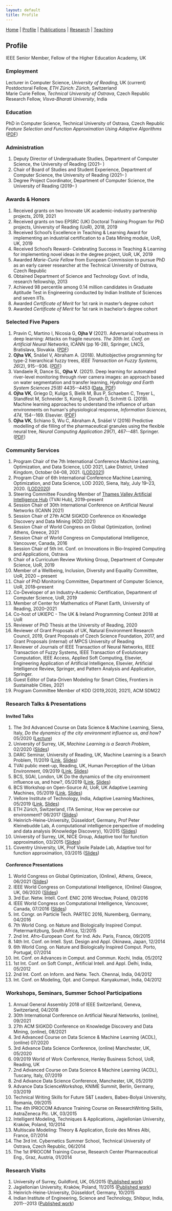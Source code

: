 ```yaml
---
layout: default
title: Profile
---
```

<a href="{{site.baseurl}}/index">Home</a> | 
<a href="{{site.baseurl}}/profile">Profile</a> | 
<a href="{{site.baseurl}}/publications">Publications</a> | 
<a href="{{site.baseurl}}/research">Research</a> | 
<a href="{{site.baseurl}}/teaching">Teaching</a>

## Profile

IEEE Senior Member, Fellow of the Higher Education Academy, UK

### Employment
Lecturer in Computer Science, _University of Reading_, UK (current) <br>
Postdoctoral Fellow, _ETH Zürich: Zürich_, Switzerland <br>
Marie Curie Fellow, _Technical University of Ostrava_, Czech Republic <br>
Research Fellow, _Visva-Bharati University_, India <br>

### Education
PhD in Computer Science, Technical University of Ostrava, Czech Republic <br>
_Feature Selection and Function Approximation Using Adaptive Algorithms_ (<a href="https://dspace.vsb.cz/handle/10084/112274?locale-attribute=en" target="_blank">PDF</a>)  <br>
<!--Advisors | Prof Vaclav Snášel, TUO, Czech Republic and Prof Ajith Abraham, MIR Labs, United States <br> -->

### Administration
1. Deputy Director of Undergraduate Studies, Department of Computer Science, the University of Reading (2021– )
1. Chair of Board of Studies and Student Experience, Department of Computer Science, the University of Reading (2021– )
1. Degree Project Coordinator, Department of Computer Science, the University of Reading (2019– )

### Awards & Honors
1. Received grants on two Innovate UK academic-industry partnership projects, 2019, 2021 
1. Received grants on two EPSRC (UK) Doctoral Training Program for PhD projects, University of Reading (UoR), 2018, 2019 
1. Received School’s Excellence in Teaching & Learning Award for implementing an industrial certification to a Data Mining module, UoR, UK, 2019
1. Received School’s Reward– Celebrating Success in Teaching & Learning for implementing novel ideas in the degree project, UoR, UK, 2019
1. Awarded _Marie-Curie Fellow_ from European Commission to pursue PhD as an early career researcher at the Technical University of Ostrava, Czech Republic
1. Obtained Department of Science and Technology Govt. of India, research fellowship, 2013
1. Achieved 98 percentile among 0.14 million candidates in Graduate Aptitude Test in Engineering conducted by Indian Institute of Sciences and seven IITs.
1. Awarded _Certificate of Merit_ for 1st rank in master’s degree cohort
1. Awarded _Certificate of Merit_ for 1st rank in bachelor’s degree cohort
<!--6. Obtained 3rd place at Breaking the Wall of Perception of Cities at Falling Walls Lab, Paris, France, 2017 -->

### Selected Five Papers
1. Pravin C, Martino I, Nicosia G, **Ojha V** (2021). Adversarial robustness in deep learning: Attacks on fragile neurons. _The 30th Int. Conf. on Artificial Neural Networks_, ICANN (pp 16-28), Springer, LNCS, Bratislava, Slovakia. (<a href="https://centaur.reading.ac.uk/99457/" target="_blank">PDF</a>)
1. **Ojha VK**, Snášel V, Abraham A. (2018). Multiobjective programming for type-2 hierarchical fuzzy trees, _IEEE Transaction on Fuzzy Systems, 26_(2), 915--936. (<a href="https://arxiv.org/abs/1705.05769" target="_blank">PDF</a>)
1. Vandaele R, Dance SL, **Ojha V**. (2021). Deep learning for automated river-level monitoring through river camera images: an approach based on water segmentation and transfer learning, _Hydrology and Earth System Sciences 25(8)_ 4435--4453 (<a href="https://doi.org/10.5194/hess-25-4435-2021" target="_blank">Data, PDF</a>)
1. **Ojha VK**, Griego D, Kuliga S, Bielik M, Bus P, Schaeben C, Treyer L, Standfest M, Schneider S, Konig R, Donath D,  Schmitt G. (2019). Machine learning approaches to understand the influence of urban environments on human's physiological response, _Information Sciences, 474_, 154--169. Elsevier. (<a href="https://arxiv.org/abs/1812.06128" target="_blank">PDF</a>)
1. **Ojha VK**, Schiano S,  Wu C, Abraham A, Snášel V (2016) Predictive modelling of die filling of the pharmaceutical granules using the flexible neural tree,  _Neural Computing Application 29_(7), 467--481. Springer. (<a href="https://arxiv.org/abs/1709.04318" target="_blank">PDF</a>) 


### Community Services
1. Program Chair of the 7th International Conference Machine Learning, Optimization, and Data Science,
LOD 2021, Lake District, United Kingdom, October 04–08, 2021. (<a href="https://lod2021.icas.cc/" target="_blank">LOD2021</a>)
1. Program Chair of 6th International Conference Machine Learning, Optimization, and Data Science,
LOD 2020, Siena, Italy, July 19–23, 2020. (<a href="https://lod2020.icas.xyz/" target="_blank">LOD2020</a>)
1. Steering Committee Founding Member of <a href="https://tvsp.herokuapp.com/" target="_blank">Thames Valley Artificial Intelligence Hub</a> (TVAI Hub), 2019–present
1. Session Chair of 30th International Conference on Artificial Neural Networks (ICANN 2021)
1. Session Chair of 27th ACM SIGKDD Conference on Knowledge Discovery and Data Mining (KDD 2021)
1. Session Chair of World Congress on Global Optimization, (online) Athens, Greece, 2021
1. Session Chair of World Congress on Computational Intelligence, Vancouver, Canada, 2016
1. Session Chair of 5th Int. Conf. on Innovations in Bio-Inspired Computing and Applications, Ostrava
1. Chair of a Curriculum Review Working Group, Department of Computer Science, UoR, 2019
1. Member of a Wellbeing, Inclusion, Diversity and Equality Committee, UoR, 2020 – present
1. Chair of PhD Monitoring Committee, Department of Computer Science, UoR, 2018–present
1. Co-Developer of an Industry-Academic Certification, Department of Computer Science, UoR, 2019
1. Member of Center for Mathematics of Planet Earth, University of Reading, 2020–2021
1. Co-host of UKIEPC - The UK & Ireland Programming Contest 2018 at UoR
1. Reviewer of PhD Thesis at the University of Reading, 2020
1. Reviewer of Grant Proposals of UK, Natural Environment Research Council, 2019, 
Grant Proposals of Czech Science Foundation, 2017, 
and Grant Proposals (internal) of MPCS University of Reading
1. Reviewer of Journals of IEEE Transaction of Neural Networks, IEEE Transaction of Fuzzy Systems,
IEEE Transaction of Evolutionary Computation, IEEE Access, Applied Soft Computing, Elsevier, Engineering
Application of Artificial Intelligence, Elsevier, Artificial Intelligence Review, Springer, and
Pattern Analysis and Application, Springer.
1. Guest Editor of Data-Driven Modeling for Smart Cities, Frontiers in Sustainable Cities, 2021
1. Program Committee Member of KDD (2019,2020, 2021), ACM SDM22
<!-- Co-organiser of BCS open source AI workshop, 2019 -->

### Research Talks & Presentations

#### Invited Talks
1. The 3rd Advanced Course on Data Science & Machine Learning, Siena, Italy, _Do the dynamics of the city
environment influence us, and how?_ 05/2020 (<a href="https://acdl2020.icas.xyz/lecturers/" target="_blank">Lecture</a>)
1. University of Surrey, UK, _Machine Learning is a Search Problem_, 02/2020 (<a href="https://github.com/ojhavk/ojhavk.github.io/blob/main/data/Research_Talks/Surrey/ML_Is_A_Search_Prob_VOjha.pdf" target="_blank">Slides</a>)
1. DARC Seminar, University of Reading, UK, Machine Learning is a Search Problem, 11/2019 (<a href="https://research.reading.ac.uk/met-darc/news-and-events/darc-seminar-series/" target="_blank">Link</a>, <a href="https://github.com/ojhavk/ojhavk.github.io/blob/main/data/Research_Talks/Surrey/ML_Is_A_Search_Prob_VOjha.pdf" target="_blank">Slides</a>)
1. TVAI public meet-up, Reading, UK, Human Perception of the Urban Environment, 09/2019 (<a href="https://www.meetup.com/Thames-Valley-Artificial-Intelligence-Meetup/events/263027968/" target="_blank">Link</a>, <a href="https://archive.arch.ethz.ch/esum/downloads/presentations/ESUM_Full_presenation.pdf" target="_blank">Slides</a>)
1. BCS, SGAI, London, UK Do the dynamics of the city environment influence us, and how?, 05/2019 (<a href="https://www.bcs.org/events-calendar/2019/may/uk-symposium-on-knowledge-discovery-and-data-mining-2019-bcs-sgai-the-specialist-group-on-artificial-intelligence/" target="_blank">Link</a>, <a href="https://archive.arch.ethz.ch/esum/downloads/presentations/ESUM_Full_presenation.pdf" target="_blank">Slides</a>)
1. BCS Workshop on Open-Source AI, UoR, UK Adaptive Learning Machines, 05/2019 (<a href="https://ossg.bcs.org/blog/event/open-source-ai-april-2019/" target="_blank">Link</a>, <a href="https://ossg.bcs.org/wp-content/uploads/04-19-varun.pdf" target="_blank">Slides</a>)
1. Vellore Institute of Technology, India, Adaptive Learning Machines, 05/2019 (<a href="https://ossg.bcs.org/blog/event/open-source-ai-april-2019/" target="_blank">Link</a>, <a href="https://ossg.bcs.org/wp-content/uploads/04-19-varun.pdf" target="_blank">Slides</a>)
1. ETH Zürich, Switzerland, ITA Seminar, How we perceive our environment? 06/2017 (<a href="https://archive.arch.ethz.ch/esum/downloads/presentations/Varun_ITA_talk_14_6_17.pdf" target="_blank">Slides</a>)
1. Heinrich-Heine-University, Düsseldorf, Germany, Prof Peter Kleinebudde Lab, A computational intelligence
perspective of modeling and data analysis (Knowledge Discovery), 10/2015 (<a href="https://github.com/ojhavk/ojhavk.github.io/blob/main/data/Research_Talks/Dusseldorf/Varun_Dusseldorf_IPROCOM.pdf" target="_blank">Slides</a>)
1. University of Surrey, UK, NICE Group, Adaptive tool for function approximation, 03/2015 (<a href="https://github.com/ojhavk/ojhavk.github.io/blob/main/data/Research_Talks/Surrey/03_2015_Varun_UK_FNT_CS.pdf" target="_blank">Slides</a>)
1. Coventry University, UK, Prof Vasile Palade Lab, Adaptive tool for function approximation, 03/2015 (<a href="https://github.com/ojhavk/ojhavk.github.io/blob/main/data/Research_Talks/Surrey/03_2015_Varun_UK_FNT_CS.pdf" target="_blank">Slides</a>)
<!--1. Cochin University of Science and Technology, India, Advancement in machine learning, 01/2015 -->

#### Conference Presentations
1. World Congress on Global Optimization, (Online), Athens, Greece, 06/2021 (<a href="https://github.com/ojhavk/ojhavk.github.io/blob/main/data/Research_Talks/Confrence_Presentations/2021_WCGO.pdf" target="_blank">Slides</a>)
1. IEEE World Congress on Computational Intelligence, (Online) Glasgow, UK, 06/2020 (<a href="https://github.com/ojhavk/ojhavk.github.io/blob/main/data/Research_Talks/Confrence_Presentations/2020_WCCI.pdf" target="_blank">Slides</a>)
1. 3rd Eur. Netw. Intell. Conf. ENIC 2016 Wrocław, Poland, 09/2016
1. IEEE World Congress on Computational Intelligence, Vancouver, Canada, 07/2016 (<a href="https://github.com/ojhavk/ojhavk.github.io/blob/main/data/Research_Talks/Confrence_Presentations/2016_WCCI.pdf" target="_blank">Slides</a>)
1. Int. Congr. on Particle Tech. PARTEC 2016, Nuremberg, Germany, 04/2016
1. 7th World Cong. on Nature and Biologically Inspired Comput. Pietermaritzburg, South Africa, 12/2015
1. 2nd Int. Afro-European Conf. for Ind. Adv. Paris, France, 09/2015
1. 14th Int. Conf. on Intell. Syst. Design and Appl. Okinawa, Japan, 12/2014
1. 6th World Cong. on Nature and Biologically Inspired Comput. Porto, Portugal, 07/2014
1. Int. Conf. on Advances in Comput. and Commun. Kochi, India, 05/2012
1. 1st Int. Conf. on Soft Compt., Artificial Intell. and Appl. Delhi, India, 05/2012
1. 2nd Int. Conf. on Inform. and Netw. Tech. Chennai, India, 04/2012
1. Int. Conf. on Modeling, Opt. and Comput. Kanyakumari, India, 04/2012

### Workshops, Seminars, Summer School Participations
1. Annual General Assembly 2018 of IEEE Switzerland, Geneva, Switzerland, 04/2018
1. 30th International Conference on Artificial Neural Networks, (online), 09/2021
1. 27th ACM SIGKDD Conference on Knowledge Discovery and Data Mining, (online), 08/2021
1. 3rd Advanced Course on Data Science & Machine Learning (ACDL), (online) 07/2020
1. 3rd Advance Data Science Conference, (online) Manchester, UK, 05/2020
1. 09/2019 World of Work Conference, Henley Business School, UoR, Reading, UK
1. 2nd Advanced Course on Data Science & Machine Learning (ACDL), Tuscany, Italy, 07/2019
1. 2nd Advance Data Science Conference, Manchester, UK, 05/2019
1. Advance Data ScienceWorkshop, KNIME Summit, Berlin, Germany, 03/2019
1. Technical Writing Skills for Future S&T Leaders, Babes-Bolyai University, Romania, 09/2015
1. The 4th IPROCOM Advance Training Course on ResearchWriting Skills, AstraZeneca Plc. UK, 03/2015
1. Intelligent Modeling, Techniques & Applications, Jagiellonian University, Kraków, Poland, 10/2014
1. Multiscale Modeling: Theory & Application, Ecole des Mines Albi, France, 07/2014
1. The 3rd Int. Cybernetics Summer School, Technical University of Ostrava, Czech Republic, 06/2014
1. The 1st IPROCOM Training Course, Research Center Pharmaceutical Eng., Graz, Austria, 01/2014

### Research Visits
1. University of Surrey, Guildford, UK, 05/2015 (<a href="https://arxiv.org/abs/1709.04318" target="_blank">Published work</a>)
1. Jagiellonian University, Kraków, Poland, 11/2015 (<a href="https://doi.org/10.2147/IJN.S71847" target="_blank">Published work</a>)
1. Heinrich-Heine-University, Düsseldorf, Germany, 10/2015
1. Indian Institute of Engineering, Science and Technology, Shibpur, India, 2011--2013 (<a href="https://arxiv.org/abs/1707.00561" target="_blank">Published work</a>)

<!---### Professional Membership
1. Senior Member, Institute of Electrical and Electronics Engineers (IEEE)
1. Member, Association for Computing Machinery (ACM)--->

